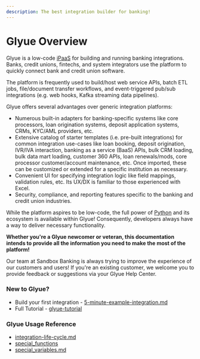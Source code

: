 ```yaml
---
description: The best integration builder for banking!
---
```


# Glyue Overview

Glyue is a low-code [iPaaS](https://en.wikipedia.org/wiki/Cloud-based\_integration) for building and running banking integrations.  Banks, credit unions, fintechs, and system integrators use the platform to quickly connect bank and credit union software.

The platform is frequently used to build/host web service APIs, batch ETL jobs, file/document transfer workflows, and event-triggered pub/sub integrations (e.g. web hooks, Kafka streaming data pipelines).

Glyue offers several advantages over generic integration platforms:

* Numerous built-in adapters for banking-specific systems like core processors, loan origination systems, deposit application systems, CRMs, KYC/AML providers, etc.
* Extensive catalog of starter templates (i.e. pre-built integrations) for common integration use-cases like loan booking, deposit origination,  IVR/IVA interaction, banking as a service (BaaS) APIs, bulk CRM loading, bulk data mart loading, customer 360 APIs, loan renewals/mods, core processor customer/account maintenance, etc.  Once imported, these can be customized or extended for a specific institution as necessary.
* Convenient UI for specifying integration logic like field mappings, validation rules, etc.  Its UX/DX is familiar to those experienced with Excel.
* Security, compliance, and reporting features specific to the banking and credit union industries.

While the platform aspires to be low-code, the full power of [Python](https://www.python.org/) and its ecosystem is available within Glyue!  Consequently, developers always have a way to deliver necessary functionality.

**Whether you're a Glyue newcomer or veteran, this documentation intends to provide all the information you need to make the most of the platform!**

Our team at Sandbox Banking is always trying to improve the experience of our customers and users!  If you're an existing customer, we welcome you to provide feedback or suggestions via your Glyue Help Center.



### New to Glyue?

* Build your first integration - [5-minute-example-integration.md](getting\_started/5-minute-example-integration.md "mention")
* Full Tutorial - [glyue-tutorial](glyue-tutorial/ "mention")

### Glyue Usage Reference

* [integration-life-cycle.md](reference/integration-life-cycle.md "mention")
* [special\_functions](reference/special\_functions/ "mention")
* [special\_variables.md](reference/special\_variables.md "mention")
